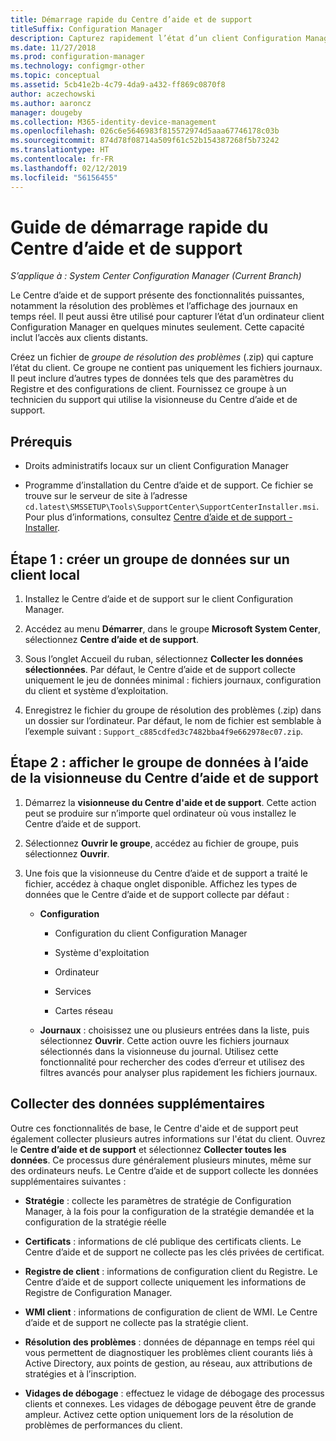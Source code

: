 ```yaml
---
title: Démarrage rapide du Centre d’aide et de support
titleSuffix: Configuration Manager
description: Capturez rapidement l’état d’un client Configuration Manager pour le dépannage.
ms.date: 11/27/2018
ms.prod: configuration-manager
ms.technology: configmgr-other
ms.topic: conceptual
ms.assetid: 5cb41e2b-4c79-4da9-a432-ff869c0870f8
author: aczechowski
ms.author: aaroncz
manager: dougeby
ms.collection: M365-identity-device-management
ms.openlocfilehash: 026c6e5646983f815572974d5aaa67746178c03b
ms.sourcegitcommit: 874d78f08714a509f61c52b154387268f5b73242
ms.translationtype: HT
ms.contentlocale: fr-FR
ms.lasthandoff: 02/12/2019
ms.locfileid: "56156455"
---
```

# <a name="support-center-quickstart-guide"></a>Guide de démarrage rapide du Centre d’aide et de support

*S’applique à : System Center Configuration Manager (Current Branch)*

Le Centre d’aide et de support présente des fonctionnalités puissantes, notamment la résolution des problèmes et l’affichage des journaux en temps réel. Il peut aussi être utilisé pour capturer l’état d’un ordinateur client Configuration Manager en quelques minutes seulement. Cette capacité inclut l’accès aux clients distants.

Créez un fichier de *groupe de résolution des problèmes* (.zip) qui capture l’état du client. Ce groupe ne contient pas uniquement les fichiers journaux. Il peut inclure d’autres types de données tels que des paramètres du Registre et des configurations de client. Fournissez ce groupe à un technicien du support qui utilise la visionneuse du Centre d’aide et de support.



## <a name="prerequisites"></a>Prérequis

- Droits administratifs locaux sur un client Configuration Manager  

- Programme d’installation du Centre d’aide et de support. Ce fichier se trouve sur le serveur de site à l’adresse `cd.latest\SMSSETUP\Tools\SupportCenter\SupportCenterInstaller.msi`. Pour plus d’informations, consultez [Centre d’aide et de support - Installer](/sccm/core/support/support-center#install).  



## <a name="step-1-create-a-data-bundle-on-a-local-client"></a>Étape 1 : créer un groupe de données sur un client local

1.  Installez le Centre d’aide et de support sur le client Configuration Manager.  

2.  Accédez au menu **Démarrer**, dans le groupe **Microsoft System Center**, sélectionnez **Centre d’aide et de support**.  

3.  Sous l’onglet Accueil du ruban, sélectionnez **Collecter les données sélectionnées**. Par défaut, le Centre d’aide et de support collecte uniquement le jeu de données minimal : fichiers journaux, configuration du client et système d’exploitation.  

4.  Enregistrez le fichier du groupe de résolution des problèmes (.zip) dans un dossier sur l’ordinateur. Par défaut, le nom de fichier est semblable à l’exemple suivant : `Support_c885cdfed3c7482bba4f9e662978ec07.zip`.  



## <a name="step-2-view-the-data-bundle-using-support-center-viewer"></a>Étape 2 : afficher le groupe de données à l’aide de la visionneuse du Centre d’aide et de support

1.  Démarrez la **visionneuse du Centre d'aide et de support**. Cette action peut se produire sur n’importe quel ordinateur où vous installez le Centre d’aide et de support.  

2.  Sélectionnez **Ouvrir le groupe**, accédez au fichier de groupe, puis sélectionnez **Ouvrir**.  

3.  Une fois que la visionneuse du Centre d’aide et de support a traité le fichier, accédez à chaque onglet disponible. Affichez les types de données que le Centre d’aide et de support collecte par défaut :  

    - **Configuration**  

        - Configuration du client Configuration Manager  

        - Système d'exploitation  

        - Ordinateur  

        - Services  

        - Cartes réseau  

    - **Journaux** : choisissez une ou plusieurs entrées dans la liste, puis sélectionnez **Ouvrir**. Cette action ouvre les fichiers journaux sélectionnés dans la visionneuse du journal. Utilisez cette fonctionnalité pour rechercher des codes d’erreur et utilisez des filtres avancés pour analyser plus rapidement les fichiers journaux.  



## <a name="collect-more-data"></a>Collecter des données supplémentaires

Outre ces fonctionnalités de base, le Centre d'aide et de support peut également collecter plusieurs autres informations sur l'état du client. Ouvrez le **Centre d’aide et de support** et sélectionnez **Collecter toutes les données**. Ce processus dure généralement plusieurs minutes, même sur des ordinateurs neufs. Le Centre d’aide et de support collecte les données supplémentaires suivantes :

  - **Stratégie** : collecte les paramètres de stratégie de Configuration Manager, à la fois pour la configuration de la stratégie demandée et la configuration de la stratégie réelle  

  - **Certificats** : informations de clé publique des certificats clients. Le Centre d’aide et de support ne collecte pas les clés privées de certificat.  

  - **Registre de client** : informations de configuration client du Registre. Le Centre d’aide et de support collecte uniquement les informations de Registre de Configuration Manager.  

  - **WMI client** : informations de configuration de client de WMI. Le Centre d’aide et de support ne collecte pas la stratégie client.  

  - **Résolution des problèmes** : données de dépannage en temps réel qui vous permettent de diagnostiquer les problèmes client courants liés à Active Directory, aux points de gestion, au réseau, aux attributions de stratégies et à l’inscription.  

  - **Vidages de débogage** : effectuez le vidage de débogage des processus clients et connexes. Les vidages de débogage peuvent être de grande ampleur. Activez cette option uniquement lors de la résolution de problèmes de performances du client.  

